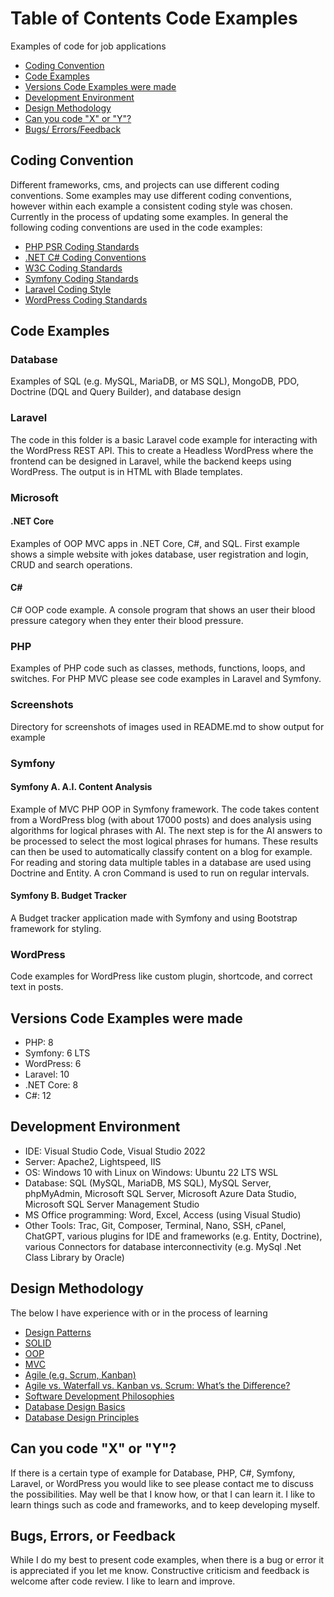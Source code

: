 #  Table of Contents Code Examples

Examples of code for job applications 

- [Coding Convention](#coding-convention)
- [Code Examples](#code-examples)
- [Versions Code Examples were made](#versions-code-examples-were-made)
- [Development Environment](#development-environment)
- [Design Methodology](#design-methodology)
- [Can you code "X" or "Y"?](#can-you-code-x-or-y)
- [Bugs/ Errors/Feedback](#bugs-errors-or-feedback)

## Coding Convention

Different frameworks, cms, and projects can use different coding conventions. Some examples may use different coding conventions, however within each example a consistent coding style was chosen. Currently in the process of updating some examples. In general the following coding conventions are used in the code examples:

- [PHP PSR Coding Standards](https://www.php-fig.org/psr/)
- [.NET C# Coding Conventions](https://learn.microsoft.com/en-us/dotnet/csharp/fundamentals/coding-style/coding-conventions)
- [W3C Coding Standards](https://www.w3.org/)
- [Symfony Coding Standards](https://symfony.com/doc/current/contributing/code/standards.html)
- [Laravel Coding Style](https://laravel.com/docs/10.x/contributions#coding-style) 
- [WordPress Coding Standards](https://developer.wordpress.org/coding-standards/wordpress-coding-standards/)
  
## Code Examples

### Database

Examples of SQL (e.g. MySQL, MariaDB, or MS SQL), MongoDB, PDO, Doctrine (DQL and Query Builder), and database design

### Laravel

The code in this folder is a basic Laravel code example for interacting with the WordPress REST API. This to create a Headless WordPress where the frontend can be designed in Laravel, while the backend keeps using WordPress. The output is in HTML with Blade templates.

### Microsoft

#### .NET Core

Examples of OOP MVC apps in .NET Core, C#, and SQL. First example shows a simple website with jokes database, user registration and login, CRUD and search operations. 

#### C#

C# OOP code example. A console program that shows an user their blood pressure category when they enter their blood pressure.

### PHP

Examples of PHP code such as classes, methods,  functions, loops, and switches. For PHP MVC please see code examples in Laravel and Symfony.

### Screenshots

Directory for screenshots of images used in README.md to show output for example

### Symfony

#### Symfony A. A.I. Content Analysis

Example of MVC PHP OOP in Symfony framework. The code takes content from a WordPress blog (with about 17000 posts)     and does analysis using algorithms for logical phrases with AI. The next step is for the AI answers to be processed to select the most logical phrases for humans. These results can then be used to automatically classify content on a blog for example. For reading and storing data multiple tables in a database are used using Doctrine and Entity. A cron Command is used to run on regular intervals. 

#### Symfony B. Budget Tracker

A Budget tracker application made with Symfony and using Bootstrap framework for styling.

### WordPress

Code examples for WordPress like custom plugin, shortcode, and correct text in posts.

## Versions Code Examples were made

- PHP: 8
- Symfony: 6 LTS
- WordPress: 6
- Laravel: 10
- .NET Core: 8
- C#: 12

## Development Environment

- IDE: Visual Studio Code, Visual Studio 2022
- Server: Apache2, Lightspeed, IIS
- OS: Windows 10 with Linux on Windows: Ubuntu 22 LTS WSL
- Database: SQL (MySQL, MariaDB, MS SQL), MySQL Server, phpMyAdmin, Microsoft SQL Server, Microsoft Azure Data Studio, Microsoft SQL Server Management Studio
- MS Office programming: Word, Excel, Access (using Visual Studio)
- Other Tools: Trac, Git, Composer, Terminal, Nano, SSH, cPanel, ChatGPT, various plugins for IDE and frameworks (e.g. Entity, Doctrine), various Connectors for database interconnectivity (e.g. MySql .Net Class Library by Oracle)

## Design Methodology

The below I have experience with or in the process of learning

- [Design Patterns](https://refactoring.guru/design-patterns/php)
- [SOLID](https://en.wikipedia.org/wiki/SOLID)
- [OOP](https://en.wikipedia.org/wiki/Object-oriented_programming)
- [MVC](https://nl.wikipedia.org/wiki/Model-view-controller-model)
- [Agile (e.g. Scrum, Kanban)](https://leansixsigmagroep.nl/en/lean-agile-and-six-sigma/what-is-agile/)
- [Agile vs. Waterfall vs. Kanban vs. Scrum: What’s the Difference?](https://www.lucidchart.com/blog/agile-vs-waterfall-vs-kanban-vs-scrum)
- [Software Development Philosophies](https://en.wikipedia.org/wiki/List_of_software_development_philosophies)
- [Database Design Basics](https://support.microsoft.com/en-us/office/database-design-basics-eb2159cf-1e30-401a-8084-bd4f9c9ca1f5)
- [Database Design Principles](https://www.oreilly.com/library/view/access-database-design/0596002734/ch04.html)
  
## Can you code "X" or "Y"?

If there is a certain type of example for Database, PHP, C#, Symfony, Laravel, or WordPress you would like to see please contact me to discuss the possibilities. May well be that I know how, or that I can learn it. I like to learn things such as code and frameworks, and to keep developing myself.

## Bugs, Errors, or Feedback

While I do my best to present code examples, when there is a bug or error it is appreciated if you let me know. 
Constructive criticism and feedback is welcome after code review. I like to learn and improve.






